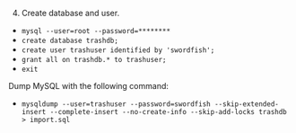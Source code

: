 4. Create database and user.
  - `mysql --user=root --password=********`
  - `create database trashdb;`
  - `create user trashuser identified by 'swordfish';`
  - `grant all on trashdb.* to trashuser;`
  - `exit`

Dump MySQL with the following command:
  - `mysqldump --user=trashuser --password=swordfish --skip-extended-insert --complete-insert --no-create-info --skip-add-locks trashdb > import.sql`
